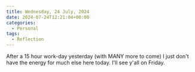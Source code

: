 ```yaml
---
title: Wednesday, 24 July, 2024
date: 2024-07-24T12:21:04+00:00
categories:
  - Personal
tags:
  - Reflection
---
```


After a 15 hour work-day yesterday (with MANY more to come) I just don't have the energy for much else here today. I'll see y'all on Friday.